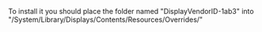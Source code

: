 To install it you should place the folder named "DisplayVendorID-1ab3" into "/System/Library/Displays/Contents/Resources/Overrides/"
